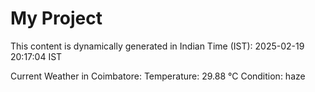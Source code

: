 # My Project

This content is dynamically generated in Indian Time (IST): 2025-02-19 20:17:04 IST


Current Weather in Coimbatore:
Temperature: 29.88 °C
Condition: haze
